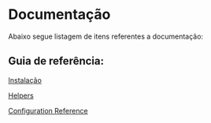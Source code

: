 Documentação
============

Abaixo segue listagem de itens referentes a documentação:

Guia de referência:
-------------------

[Instalação][1]

[1]: <../installation.md>

[Helpers][3]

[3]: <Resources/doc/helpers.md>

[Configuration Reference][2]

[2]: </../configuration_reference.md>

